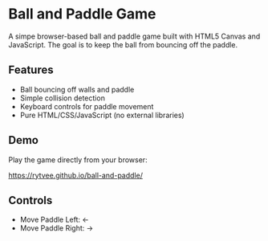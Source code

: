 # Ball and Paddle Game

A simpe browser-based ball and paddle game built with HTML5 Canvas and JavaScript. The goal is to keep the ball from bouncing off the paddle.

## Features

- Ball bouncing off walls and paddle
- Simple collision detection
- Keyboard controls for paddle movement
- Pure HTML/CSS/JavaScript (no external libraries)

## Demo

Play the game directly from your browser:

https://rytvee.github.io/ball-and-paddle/

## Controls
- Move Paddle Left: ←
- Move Paddle Right: →
